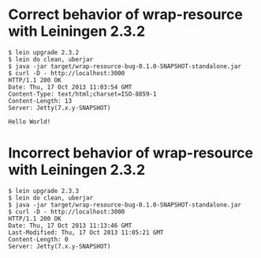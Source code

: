# Correct behavior of wrap-resource with Leiningen 2.3.2

    $ lein upgrade 2.3.2
    $ lein do clean, uberjar
    $ java -jar target/wrap-resource-bug-0.1.0-SNAPSHOT-standalone.jar
    $ curl -D - http://localhost:3000
    HTTP/1.1 200 OK
    Date: Thu, 17 Oct 2013 11:03:54 GMT
    Content-Type: text/html;charset=ISO-8859-1
    Content-Length: 13
    Server: Jetty(7.x.y-SNAPSHOT)
    
    Hello World!

# Incorrect behavior of wrap-resource with Leiningen 2.3.2

    $ lein upgrade 2.3.3
    $ lein do clean, uberjar
    $ java -jar target/wrap-resource-bug-0.1.0-SNAPSHOT-standalone.jar
    $ curl -D - http://localhost:3000
    HTTP/1.1 200 OK
    Date: Thu, 17 Oct 2013 11:13:46 GMT
    Last-Modified: Thu, 17 Oct 2013 11:05:21 GMT
    Content-Length: 0
    Server: Jetty(7.x.y-SNAPSHOT)
    
